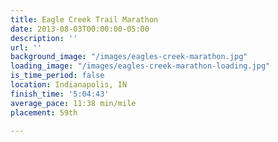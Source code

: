```yaml
---
title: Eagle Creek Trail Marathon
date: 2013-08-03T00:00:00-05:00
description: ''
url: ''
background_image: "/images/eagles-creek-marathon.jpg"
loading_image: "/images/eagles-creek-marathon-loading.jpg"
is_time_period: false
location: Indianapolis, IN
finish_time: '5:04:43'
average_pace: 11:38 min/mile
placement: 59th

---
```

